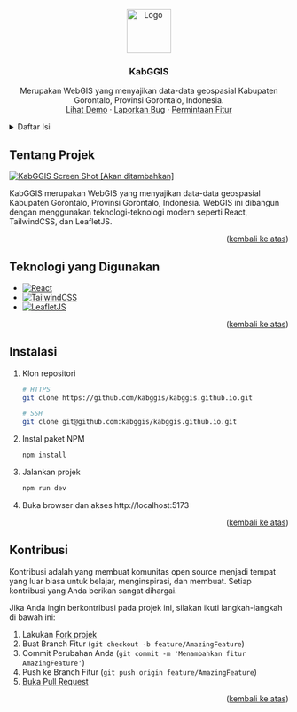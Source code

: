 <a id="readme-top"></a>

<div align="center">
  <a href="https://github.com/kabggis/kabggis.github.io">
    <!-- FIXME: Ganti Logo -->
    <img src="https://avatars.githubusercontent.com/u/164467416" alt="Logo" width="80" height="80">
  </a>

<h3 align="center">KabGGIS</h3>

  <p align="center">
    Merupakan WebGIS yang menyajikan data-data geospasial Kabupaten Gorontalo, Provinsi Gorontalo, Indonesia.
    <br />
    <a href="https://kabggis.github.io">Lihat Demo</a>
    ·
    <a href="https://github.com/kabggis/kabggis.github.io/issues">Laporkan Bug</a>
    ·
    <a href="https://github.com/kabggis/kabggis.github.io/issues">Permintaan Fitur</a>
  </p>
</div>

<details>
  <summary>Daftar Isi</summary>
  <ol>
    <li><a href="#tentang-projek">Tentang Projek</a></li>
    <li><a href="#teknologi-yang-digunakan">Teknologi yang Digunakan</a></li>
    <li><a href="#instalasi">Instalasi</a></li>
    <li><a href="#kontribusi">Kontribusi</a></li>
  </ol>
</details>

## Tentang Projek

[![KabGGIS Screen Shot [Akan ditambahkan]][product-screenshot]](https://kabggis.github.io)

KabGGIS merupakan WebGIS yang menyajikan data-data geospasial Kabupaten Gorontalo, Provinsi Gorontalo, Indonesia. WebGIS ini dibangun dengan menggunakan teknologi-teknologi modern seperti React, TailwindCSS, dan LeafletJS.

<p align="right">(<a href="#readme-top">kembali ke atas</a>)</p>

## Teknologi yang Digunakan

- [![React][React.js]][React-url]
- [![TailwindCSS][TailwindCSS]][TailwindCSS-url]
- [![LeafletJS][LeafletJS]][LeafletJS-url]

<p align="right">(<a href="#readme-top">kembali ke atas</a>)</p>

## Instalasi

1. Klon repositori

   ```sh
   # HTTPS
   git clone https://github.com/kabggis/kabggis.github.io.git

   # SSH
   git clone git@github.com:kabggis/kabggis.github.io.git
   ```

2. Instal paket NPM

   ```sh
   npm install
   ```

3. Jalankan projek

   ```sh
   npm run dev
   ```

4. Buka browser dan akses http://localhost:5173

<p align="right">(<a href="#readme-top">kembali ke atas</a>)</p>

## Kontribusi

Kontribusi adalah yang membuat komunitas open source menjadi tempat yang luar biasa untuk belajar, menginspirasi, dan membuat. Setiap kontribusi yang Anda berikan sangat dihargai.

Jika Anda ingin berkontribusi pada projek ini, silakan ikuti langkah-langkah di bawah ini:

1. Lakukan [Fork projek](https://github.com/kabggis/kabggis.github.io/fork)
2. Buat Branch Fitur (`git checkout -b feature/AmazingFeature`)
3. Commit Perubahan Anda (`git commit -m 'Menambahkan fitur AmazingFeature'`)
4. Push ke Branch Fitur (`git push origin feature/AmazingFeature`)
5. [Buka Pull Request](https://github.com/kabggis/kabggis.github.io/pulls)

<p align="right">(<a href="#readme-top">kembali ke atas</a>)</p>

[product-screenshot]: images/screenshot.png
[React.js]: https://img.shields.io/badge/React-20232A?style=for-the-badge&logo=react&logoColor=61DAFB
[React-url]: https://reactjs.org/
[TailwindCSS]: https://img.shields.io/badge/TailwindCSS-38B2AC?style=for-the-badge&logo=tailwind-css&logoColor=white
[TailwindCSS-url]: https://tailwindcss.com/
[LeafletJS]: https://img.shields.io/badge/Leaflet-199900?style=for-the-badge&logo=leaflet&logoColor=white
[LeafletJS-url]: https://leafletjs.com/
